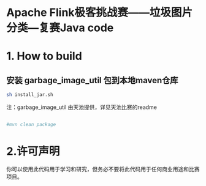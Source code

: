 # Apache Flink极客挑战赛——垃圾图片分类—复赛Java code

# 1. How to build

## 安装 garbage_image_util 包到本地maven仓库 
```bash
sh install_jar.sh
```
注：garbage_image_util 由天池提供，详见天池比赛的readme
##
```bash
#mvn clean package
```


# 2.许可声明
你可以使用此代码用于学习和研究，但务必不要将此代码用于任何商业用途和比赛项目。

